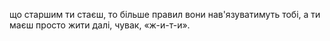 що старшим ти стаєш, то більше правил вони нав'язуватимуть тобі, а ти маєш просто жити далі, чувак, «ж-и-т-и».